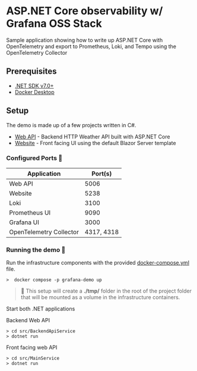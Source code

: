 # ASP.NET Core observability w/ Grafana OSS Stack 

Sample application showing how to write up ASP.NET Core with OpenTelemetry and export to Prometheus, Loki, and Tempo using the OpenTelemetry Collector 


## Prerequisites

* [.NET SDK v7.0+](https://get.dot.net/)
* [Docker Desktop](https://www.docker.com/products/docker-desktop/)

## Setup
The demo is made up of a few projects written in C#.
* [Web API](src/BackendApiService) - Backend HTTP Weather API built with ASP.NET Core
* [Website](src/MainService) - Front facing UI using the default Blazor Server template

### Configured Ports 🔌
| Application             | Port(s)    |
|-------------------------|------------|
| Web API                 | 5006       |
| Website                 | 5238       |
| Loki                    | 3100       |
| Prometheus UI           | 9090       |
| Grafana UI              | 3000       |
| OpenTelemetry Collector | 4317, 4318 |


### Running the demo 🚀
Run the infrastructure components with the provided [docker-compose.yml](./docker-compose.yml) file.

```shell
>  docker compose -p grafana-demo up   
```
> 👀 This setup will create a **./tmp/** folder in the root of the project folder that will be mounted as a volume 
> in the infrastructure containers.   

Start both .NET applications

Backend Web API
```shell
> cd src/BackendApiService
> dotnet run 
```
Front facing web API
```shell
> cd src/MainService
> dotnet run 
```
